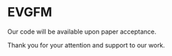 # EVGFM
Our code will be available upon paper acceptance.

Thank you for your attention and support to our work.
